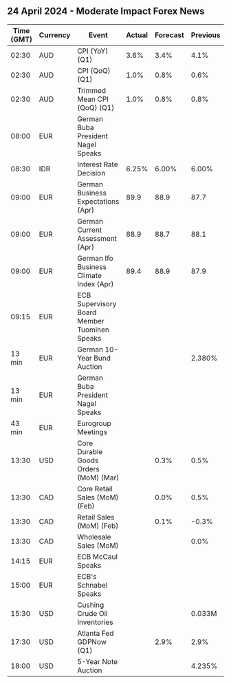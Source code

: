 ## 24 April 2024 - Moderate Impact Forex News

| Time (GMT) | Currency | Event | Actual | Forecast | Previous |
|------|----------|-------|--------|----------|----------|
| 02:30 | AUD | CPI (YoY) (Q1) | 3.6% | 3.4% | 4.1% |
| 02:30 | AUD | CPI (QoQ) (Q1) | 1.0% | 0.8% | 0.6% |
| 02:30 | AUD | Trimmed Mean CPI (QoQ) (Q1) | 1.0% | 0.8% | 0.8% |
| 08:00 | EUR | German Buba President Nagel Speaks |  |  |  |
| 08:30 | IDR | Interest Rate Decision | 6.25% | 6.00% | 6.00% |
| 09:00 | EUR | German Business Expectations (Apr) | 89.9 | 88.9 | 87.7 |
| 09:00 | EUR | German Current Assessment (Apr) | 88.9 | 88.7 | 88.1 |
| 09:00 | EUR | German Ifo Business Climate Index (Apr) | 89.4 | 88.9 | 87.9 |
| 09:15 | EUR | ECB Supervisory Board Member Tuominen Speaks |  |  |  |
| 13 min | EUR | German 10-Year Bund Auction |  |  | 2.380% |
| 13 min | EUR | German Buba President Nagel Speaks |  |  |  |
| 43 min | EUR | Eurogroup Meetings |  |  |  |
| 13:30 | USD | Core Durable Goods Orders (MoM) (Mar) |  | 0.3% | 0.5% |
| 13:30 | CAD | Core Retail Sales (MoM) (Feb) |  | 0.0% | 0.5% |
| 13:30 | CAD | Retail Sales (MoM) (Feb) |  | 0.1% | -0.3% |
| 13:30 | CAD | Wholesale Sales (MoM) |  |  | 0.0% |
| 14:15 | EUR | ECB McCaul Speaks |  |  |  |
| 15:00 | EUR | ECB's Schnabel Speaks |  |  |  |
| 15:30 | USD | Cushing Crude Oil Inventories |  |  | 0.033M |
| 17:30 | USD | Atlanta Fed GDPNow (Q1) |  | 2.9% | 2.9% |
| 18:00 | USD | 5-Year Note Auction |  |  | 4.235% |
